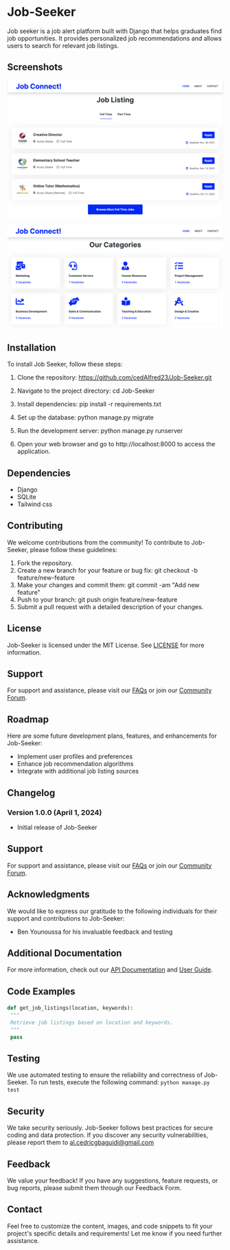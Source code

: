 # **Job-Seeker**

Job seeker is a job alert platform built with Django that helps graduates find job opportunities. It provides personalized job recommendations and allows users to search for relevant job listings.

## Screenshots
![Job listing](./media/company_logos/1.png)

![Categories](./media/company_logos/2.png)

## Installation

To install Job Seeker, follow these steps:

1. Clone the repository:
https://github.com/cedAlfred23/Job-Seeker.git

2. Navigate to the project directory:
cd Job-Seeker

3. Install dependencies:
pip install -r requirements.txt

4. Set up the database:
python manage.py migrate

5. Run the development server:
python manage.py runserver

6. Open your web browser and go to http://localhost:8000 to access the application.

## Dependencies

- Django
- SQLite
- Tailwind css

## Contributing

We welcome contributions from the community! To contribute to Job-Seeker, please follow these guidelines:

1. Fork the repository.
2. Create a new branch for your feature or bug fix:
git checkout -b feature/new-feature
3. Make your changes and commit them:
git commit -am "Add new feature"
4. Push to your branch:
git push origin feature/new-feature
5. Submit a pull request with a detailed description of your changes.

## License

Job-Seeker is licensed under the MIT License. See [LICENSE](LICENSE) for more information.

## Support

For support and assistance, please visit our [FAQs](https://example.com/faqs) or join our [Community Forum](https://example.com/forum).

## Roadmap
Here are some future development plans, features, and enhancements for Job-Seeker:
- Implement user profiles and preferences
- Enhance job recommendation algorithms
- Integrate with additional job listing sources

## Changelog

### Version 1.0.0 (April 1, 2024)
- Initial release of Job-Seeker

## Support

For support and assistance, please visit our [FAQs](https://example.com/faqs) or join our [Community Forum](https://example.com/forum).

## Acknowledgments

We would like to express our gratitude to the following individuals for their support and contributions to Job-Seeker:

- Ben Younoussa for his invaluable feedback and testing

## Additional Documentation
For more information, check out our [API Documentation](https://example.com/api-docs) and [User Guide](https://example.com/user-guide).

## Code Examples

```python
def get_job_listings(location, keywords):
 """
 Retrieve job listings based on location and keywords.
 """
 pass
```

## Testing
We use automated testing to ensure the reliability and correctness of Job-Seeker. To run tests, execute the following command:
```python manage.py test```

## Security
We take security seriously. Job-Seeker follows best practices for secure coding and data protection. If you discover any security vulnerabilities, please report them to al.cedricgbaguidi@gmail.com

## Feedback
We value your feedback! If you have any suggestions, feature requests, or bug reports, please submit them through our Feedback Form.

## Contact
Feel free to customize the content, images, and code snippets to fit your project's specific details and requirements! Let me know if you need further assistance.
